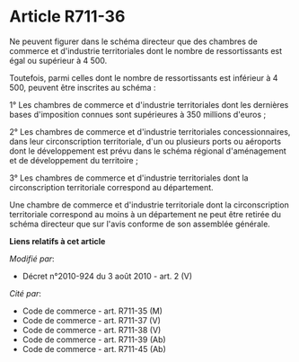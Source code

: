 # Article R711-36

Ne peuvent figurer dans le schéma directeur que des chambres de commerce et d'industrie territoriales dont le nombre de
ressortissants est égal ou supérieur à 4 500. 

Toutefois, parmi celles dont le nombre de ressortissants est inférieur à 4 500, peuvent être inscrites au schéma : 

1° Les chambres de commerce et d'industrie territoriales dont les dernières bases d'imposition connues sont supérieures à 350
millions d'euros ; 

2° Les chambres de commerce et d'industrie territoriales concessionnaires, dans leur circonscription territoriale, d'un ou
plusieurs ports ou aéroports dont le développement est prévu dans le schéma régional d'aménagement et de développement du
territoire ; 

3° Les chambres de commerce et d'industrie territoriales dont la circonscription territoriale correspond au département. 

Une chambre de commerce et d'industrie territoriale dont la circonscription territoriale correspond au moins à un département
ne peut être retirée du schéma directeur que sur l'avis conforme de son assemblée générale.

**Liens relatifs à cet article**

_Modifié par_:

  - Décret n°2010-924 du 3 août 2010 - art. 2 (V)

_Cité par_:

  - Code de commerce - art. R711-35 (M)
  - Code de commerce - art. R711-37 (V)
  - Code de commerce - art. R711-38 (V)
  - Code de commerce - art. R711-39 (Ab)
  - Code de commerce - art. R711-45 (Ab)
